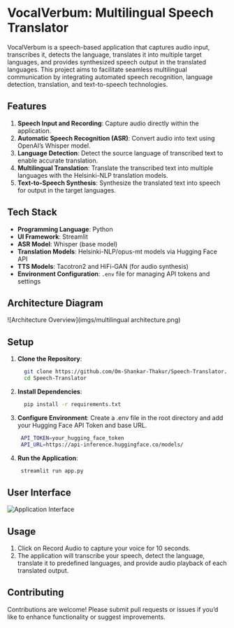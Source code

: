# VocalVerbum: Multilingual Speech Translator

VocalVerbum is a speech-based application that captures audio input, transcribes it, detects the language, translates it into multiple target languages, and provides synthesized speech output in the translated languages. This project aims to facilitate seamless multilingual communication by integrating automated speech recognition, language detection, translation, and text-to-speech technologies.

## Features

1. **Speech Input and Recording**: Capture audio directly within the application.
2. **Automatic Speech Recognition (ASR)**: Convert audio into text using OpenAI’s Whisper model.
3. **Language Detection**: Detect the source language of transcribed text to enable accurate translation.
4. **Multilingual Translation**: Translate the transcribed text into multiple languages with the Helsinki-NLP translation models.
5. **Text-to-Speech Synthesis**: Synthesize the translated text into speech for output in the target languages.

## Tech Stack

- **Programming Language**: Python
- **UI Framework**: Streamlit
- **ASR Model**: Whisper (base model)
- **Translation Models**: Helsinki-NLP/opus-mt models via Hugging Face API
- **TTS Models**: Tacotron2 and HiFi-GAN (for audio synthesis)
- **Environment Configuration**: `.env` file for managing API tokens and settings

## Architecture Diagram

![Architecture Overview](imgs/multilingual architecture.png)

## Setup

1. **Clone the Repository**:
   ```bash
     git clone https://github.com/Om-Shankar-Thakur/Speech-Translator.git
     cd Speech-Translator

2. **Install Dependencies**:
   ```bash
     pip install -r requirements.txt

3. **Configure Environment**:
  Create a .env file in the root directory and add your Hugging Face API Token and base URL.
   ```bash
    API_TOKEN=your_hugging_face_token
    API_URL=https://api-inference.huggingface.co/models/


4. **Run the Application**:
   ```bash
    streamlit run app.py

## User Interface

![Application Interface](imgs/interface.png)

## Usage
1. Click on Record Audio to capture your voice for 10 seconds.
2. The application will transcribe your speech, detect the language, translate it to predefined languages, and provide audio playback of each translated output.

## Contributing
Contributions are welcome! Please submit pull requests or issues if you’d like to enhance functionality or suggest improvements.

